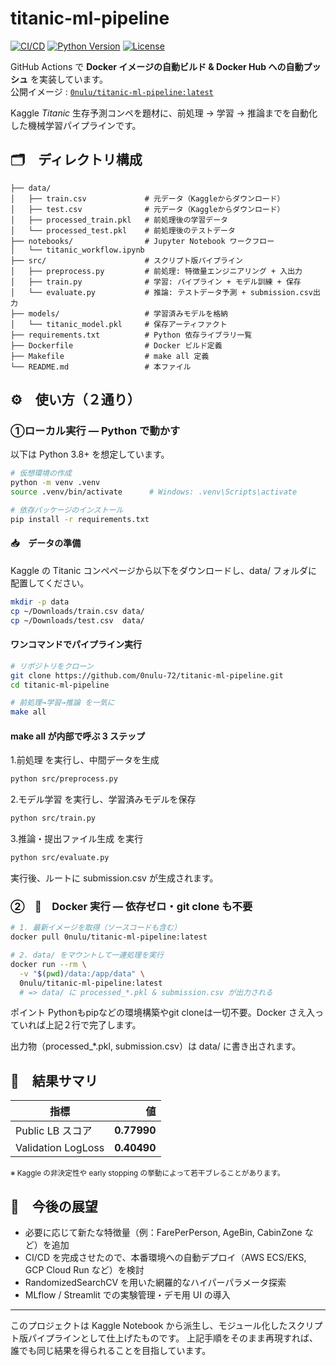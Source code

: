 # titanic-ml-pipeline

[![CI/CD](https://github.com/0nulu-72/titanic-ml-pipeline/actions/workflows/docker.yml/badge.svg)](https://github.com/0nulu-72/titanic-ml-pipeline/actions/workflows/docker.yml)
[![Python Version](https://img.shields.io/badge/python-3.10-blue?logo=python&logoColor=white)](https://www.python.org)
[![License](https://img.shields.io/badge/license-Apache%202.0-blue)](LICENSE)

GitHub Actions で **Docker イメージの自動ビルド & Docker Hub への自動プッシュ** を実装しています。  
公開イメージ : [`0nulu/titanic-ml-pipeline:latest`](https://hub.docker.com/r/0nulu/titanic-ml-pipeline)

Kaggle *Titanic* 生存予測コンペを題材に、前処理 → 学習 → 推論までを自動化した機械学習パイプラインです。

## 🗂️　ディレクトリ構成
```
├── data/
│   ├── train.csv             # 元データ（Kaggleからダウンロード）
│   ├── test.csv              # 元データ（Kaggleからダウンロード）
│   ├── processed_train.pkl   # 前処理後の学習データ
│   └── processed_test.pkl    # 前処理後のテストデータ
├── notebooks/                # Jupyter Notebook ワークフロー
│   └── titanic_workflow.ipynb
├── src/                      # スクリプト版パイプライン
│   ├── preprocess.py         # 前処理: 特徴量エンジニアリング + 入出力
│   ├── train.py              # 学習: パイプライン + モデル訓練 + 保存
│   └── evaluate.py           # 推論: テストデータ予測 + submission.csv出力
├── models/                   # 学習済みモデルを格納
│   └── titanic_model.pkl     # 保存アーティファクト
├── requirements.txt          # Python 依存ライブラリ一覧
├── Dockerfile                # Docker ビルド定義
├── Makefile                  # make all 定義
└── README.md                 # 本ファイル
```

## ⚙️　使い方（２通り）

### ①ローカル実行 ― Python で動かす
以下は Python 3.8+ を想定しています。
```bash
# 仮想環境の作成
python -m venv .venv
source .venv/bin/activate      # Windows: .venv\Scripts\activate

# 依存パッケージのインストール
pip install -r requirements.txt

```


#### 📥　データの準備
Kaggle の Titanic コンペページから以下をダウンロードし、data/ フォルダに配置してください。
```bash
mkdir -p data
cp ~/Downloads/train.csv data/
cp ~/Downloads/test.csv  data/
```


#### ワンコマンドでパイプライン実行
```bash
# リポジトリをクローン
git clone https://github.com/0nulu-72/titanic-ml-pipeline.git
cd titanic-ml-pipeline

# 前処理→学習→推論 を一気に
make all
```

#### make&nbsp;all が内部で呼ぶ 3 ステップ
1.前処理 を実行し、中間データを生成
```bash
python src/preprocess.py
```

2.モデル学習 を実行し、学習済みモデルを保存
```bash
python src/train.py
```

3.推論・提出ファイル生成 を実行
```bash
python src/evaluate.py
```
実行後、ルートに submission.csv が生成されます。


### ②　🐳　Docker 実行 ― 依存ゼロ・git clone も不要
```bash
# 1. 最新イメージを取得（ソースコードも含む）
docker pull 0nulu/titanic-ml-pipeline:latest

# 2. data/ をマウントして一連処理を実行
docker run --rm \
  -v "$(pwd)/data:/app/data" \
  0nulu/titanic-ml-pipeline:latest
  # => data/ に processed_*.pkl & submission.csv が出力される
```
ポイント
Pythonもpipなどの環境構築やgit cloneは一切不要。Docker さえ入っていれば上記２行で完了します。

出力物（processed_*.pkl, submission.csv）は data/ に書き出されます。


## 🎯　結果サマリ
| 指標                | 値      |
|---------------------|--------:|
| Public LB スコア     | **0.77990** |
| Validation LogLoss | **0.40490** |
<small>※ Kaggle の非決定性や early stopping の挙動によって若干ブレることがあります。</small>


## 🚀　今後の展望
- 必要に応じて新たな特徴量（例：FarePerPerson, AgeBin, CabinZone など）を追加
- CI/CD を完成させたので、本番環境への自動デプロイ（AWS ECS/EKS, GCP Cloud Run など）を検討
- RandomizedSearchCV を用いた網羅的なハイパーパラメータ探索
- MLflow / Streamlit での実験管理・デモ用 UI の導入

---
このプロジェクトは Kaggle Notebook から派生し、モジュール化したスクリプト版パイプラインとして仕上げたものです。
上記手順をそのまま再現すれば、誰でも同じ結果を得られることを目指しています。

